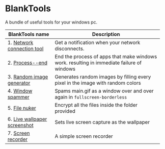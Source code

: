 # BlankTools
A bundle of useful tools for your windows pc. 

| BlankTools name | Description | 
|-|-|
| 1. [Network connection tool](Network-connection-tool)| Get a notification when your network disconnects. |
| 2. [Process--end](Process--end)| End the process of apps that make windows work. resulting in immediate failure of windows |
| 3. [Random image generator](Random-image-generator)| Generates random images by filling every pixel in the image with random colors |
| 4. [Window spammer](Window-spammer)| Spams main.gif as a window over and over again in `fullscreen-borderless` |
| 5. [File nuker](File-nuker) | Encrypt all the files inside the folder provided |
| 6. [Live wallpaper screenshot](Live-wallpaper-screenshot) | Sets live screen capture as the wallpaper |
| 7. [Screen recorder](screen-recorder) | A simple screen recorder |
